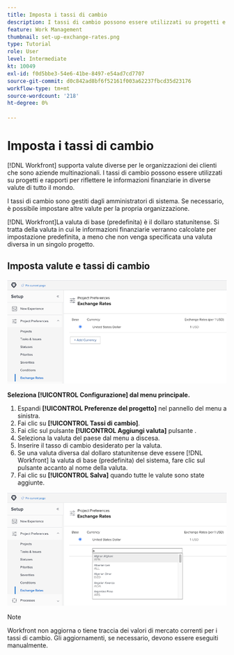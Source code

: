 ```yaml
---
title: Imposta i tassi di cambio
description: I tassi di cambio possono essere utilizzati su progetti e rapporti per riflettere le informazioni finanziarie in diverse valute di tutto il mondo.
feature: Work Management
thumbnail: set-up-exchange-rates.png
type: Tutorial
role: User
level: Intermediate
kt: 10049
exl-id: f0d5bbe3-54e6-41be-8497-e54ad7cd7707
source-git-commit: d0c842ad8bf6f52161f003a62237fbcd35d23176
workflow-type: tm+mt
source-wordcount: '218'
ht-degree: 0%

---
```


# Imposta i tassi di cambio

[!DNL Workfront] supporta valute diverse per le organizzazioni dei clienti che sono aziende multinazionali. I tassi di cambio possono essere utilizzati su progetti e rapporti per riflettere le informazioni finanziarie in diverse valute di tutto il mondo.

I tassi di cambio sono gestiti dagli amministratori di sistema. Se necessario, è possibile impostare altre valute per la propria organizzazione.

[!DNL Workfront]La valuta di base (predefinita) è il dollaro statunitense. Si tratta della valuta in cui le informazioni finanziarie verranno calcolate per impostazione predefinita, a meno che non venga specificata una valuta diversa in un singolo progetto.

## Imposta valute e tassi di cambio

![Immagine della selezione dei tassi di cambio](assets/setting-up-finances-4.png)

**Seleziona [!UICONTROL Configurazione] dal menu principale.**

1. Espandi **[!UICONTROL Preferenze del progetto]** nel pannello del menu a sinistra.
1. Fai clic su **[!UICONTROL Tassi di cambio]**.
1. Fai clic sul pulsante **[!UICONTROL Aggiungi valuta]** pulsante .
1. Seleziona la valuta del paese dal menu a discesa.
1. Inserire il tasso di cambio desiderato per la valuta.
1. Se una valuta diversa dal dollaro statunitense deve essere [!DNL Workfront] la valuta di base (predefinita) del sistema, fare clic sul pulsante accanto al nome della valuta.
1. Fai clic su **[!UICONTROL Salva]** quando tutte le valute sono state aggiunte.

![Immagine dell&#39;aggiunta di una valuta all&#39;elenco dei tassi di cambio](assets/setting-up-finances-5.png)

>[!NOTE]
>
>Workfront non aggiorna o tiene traccia dei valori di mercato correnti per i tassi di cambio. Gli aggiornamenti, se necessario, devono essere eseguiti manualmente.
